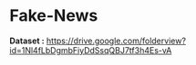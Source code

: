 # Fake-News

**Dataset :**
https://drive.google.com/folderview?id=1Nl4fLbDgmbFiyDdSsqQBJ7tf3h4Es-vA
